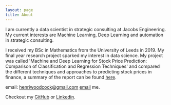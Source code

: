 ```yaml
---
layout: page
title: About
---
```


I am currently a data scientist in strategic consulting at Jacobs Engineering. My current interests are Machine Learning, Deep Learning and automation in strategic consulting.

I received my BSc in Mathematics from the University of Leeds in 2019. My final year research project sparked my interest in data science. My project was called 'Machine and Deep Learning for Stock Price Prediction: Comparison of Classification and Regression Techniques' and compared the different techniques and approaches to predicting stock prices in finance, a summary of the report can be found [here](https://github.com/henriwoodcock/Stock-Price-Prediction/blob/master/report.pdf).

email: henriwoodcock@gmail.com
[email](mailto:henriwoodcock@gmail.com) me.

Checkout my [GitHub](https://github.com/henriwoodcock) or [Linkedin](https://www.linkedin.com/in/henri-woodcock-682338155/).
